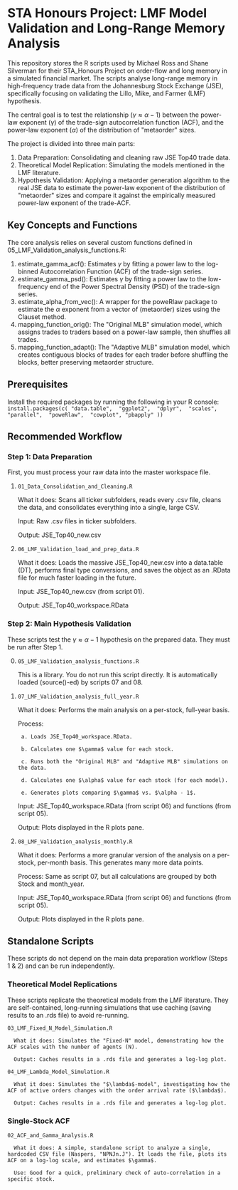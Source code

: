 # STA Honours Project: LMF Model Validation and Long-Range Memory Analysis
This repository stores the R scripts used by Michael Ross and Shane Silverman for their STA_Honours Project on order-flow and long memory in a simulated financial market. The scripts analyse long-range memory in high-frequency trade data from the Johannesburg Stock Exchange (JSE), specifically focusing on validating the Lillo, Mike, and Farmer (LMF) hypothesis. 

The central goal is to test the relationship ($\gamma \approx \alpha - 1$) between the power-law exponent ($\gamma$) of the trade-sign autocorrelation function (ACF), and the power-law exponent ($\alpha$) of the distribution of "metaorder" sizes.

The project is divided into three main parts:
1. Data Preparation: Consolidating and cleaning raw JSE Top40 trade data.
2. Theoretical Model Replication: Simulating the models mentioned in the LMF literature.
3. Hypothesis Validation: Applying a metaorder generation algorithm to the real JSE data to estimate the power-law exponent of the distribution of "metaorder" sizes and compare it against the empirically measured power-law exponent of the trade-ACF.

## Key Concepts and Functions
The core analysis relies on several custom functions defined in 05_LMF_Validation_analysis_functions.R:
1. estimate_gamma_acf(): Estimates $\gamma$ by fitting a power law to the log-binned Autocorrelation Function (ACF) of the trade-sign series.
2. estimate_gamma_psd(): Estimates $\gamma$ by fitting a power law to the low-frequency end of the Power Spectral Density (PSD) of the trade-sign series.
3. estimate_alpha_from_vec(): A wrapper for the poweRlaw package to estimate the $\alpha$ exponent from a vector of (metaorder) sizes using the Clauset method.
4. mapping_function_orig(): The "Original MLB" simulation model, which assigns trades to traders based on a power-law sample, then shuffles all trades.
5. mapping_function_adapt(): The "Adaptive MLB" simulation model, which creates contiguous blocks of trades for each trader before shuffling the blocks, better preserving metaorder structure.

## Prerequisites
Install the required packages by running the following in your R console:
`install.packages(c(
  "data.table", 
  "ggplot2", 
  "dplyr", 
  "scales", 
  "parallel", 
  "poweRlaw", 
  "cowplot",
  "pbapply"
))`

## Recommended Workflow
### Step 1: Data Preparation
First, you must process your raw data into the master workspace file.
1. `01_Data_Consolidation_and_Cleaning.R`
   
   What it does: Scans all ticker subfolders, reads every .csv file, cleans the data, and consolidates everything into a single, large CSV.
   
   Input: Raw .csv files in ticker subfolders.
   
   Output: JSE_Top40_new.csv
   
2. `06_LMF_Validation_load_and_prep_data.R`
   
   What it does: Loads the massive JSE_Top40_new.csv into a data.table (DT), performs final type conversions, and saves the object as an .RData file for much faster loading in the future.

   Input: JSE_Top40_new.csv (from script 01).

   Output: JSE_Top40_workspace.RData
### Step 2: Main Hypothesis Validation
These scripts test the $\gamma \approx \alpha - 1$ hypothesis on the prepared data. They must be run after Step 1.

0. `05_LMF_Validation_analysis_functions.R`

      This is a library. You do not run this script directly. It is automatically loaded (source()-ed) by scripts 07 and 08.

1. `07_LMF_Validation_analysis_full_year.R`
   
      What it does: Performs the main analysis on a per-stock, full-year basis.

      Process:
   
        a. Loads JSE_Top40_workspace.RData.
     
        b. Calculates one $\gamma$ value for each stock.
     
        c. Runs both the "Original MLB" and "Adaptive MLB" simulations on the data.
     
        d. Calculates one $\alpha$ value for each stock (for each model).
     
        e. Generates plots comparing $\gamma$ vs. $\alpha - 1$.

      Input: JSE_Top40_workspace.RData (from script 06) and functions (from script 05).
      
      Output: Plots displayed in the R plots pane.

2. `08_LMF_Validation_analysis_monthly.R`
   
      What it does: Performs a more granular version of the analysis on a per-stock, per-month basis. This generates many more data points.
      
      Process: Same as script 07, but all calculations are grouped by both Stock and month_year.
      
      Input: JSE_Top40_workspace.RData (from script 06) and functions (from script 05).
      
      Output: Plots displayed in the R plots pane.

## Standalone Scripts
These scripts do not depend on the main data preparation workflow (Steps 1 & 2) and can be run independently.
### Theoretical Model Replications
These scripts replicate the theoretical models from the LMF literature. They are self-contained, long-running simulations that use caching (saving results to an .rds file) to avoid re-running.

`03_LMF_Fixed_N_Model_Simulation.R`

      What it does: Simulates the "Fixed-N" model, demonstrating how the ACF scales with the number of agents (N).
      
      Output: Caches results in a .rds file and generates a log-log plot.

`04_LMF_Lambda_Model_Simulation.R`

      What it does: Simulates the "$\lambda$-model", investigating how the ACF of active orders changes with the order arrival rate ($\lambda$).
      
      Output: Caches results in a .rds file and generates a log-log plot.

### Single-Stock ACF
`02_ACF_and_Gamma_Analysis.R`

      What it does: A simple, standalone script to analyze a single, hardcoded CSV file (Naspers, "NPNJn.J"). It loads the file, plots its ACF on a log-log scale, and estimates $\gamma$.
      
      Use: Good for a quick, preliminary check of auto-correlation in a specific stock.
